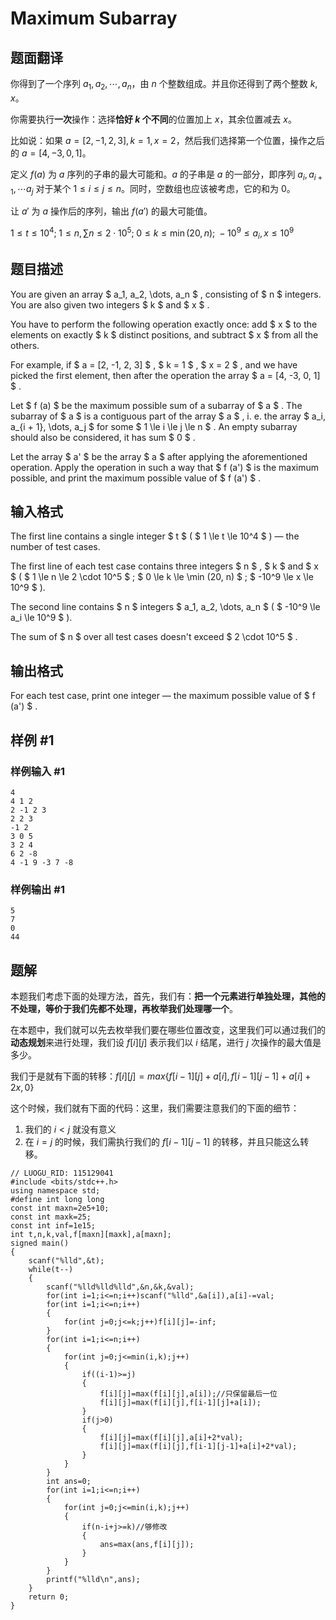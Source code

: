 # Maximum Subarray

## 题面翻译

你得到了一个序列 $a_1,a_2,\cdots,a_n$，由 $n$ 个整数组成。并且你还得到了两个整数 $k,x$。

你需要执行**一次**操作：选择**恰好 $k$ 个不同**的位置加上 $x$，其余位置减去 $x$。

比如说：如果 $a=[2,-1,2,3],k=1,x=2$，然后我们选择第一个位置，操作之后的 $a=[4,-3,0,1]$。

定义 $f(a)$ 为 $a$ 序列的子串的最大可能和。$a$ 的子串是 $a$ 的一部分，即序列 $a_i,a_{i+1},\cdots a_j$ 对于某个 $1\le i\le j\le n$。同时，空数组也应该被考虑，它的和为 $0$。

让 $a'$ 为 $a$ 操作后的序列，输出 $f(a')$ 的最大可能值。

$1\le t\le 10^4;\;1\le n,\sum n\le 2\cdot 10^5;\;0\le k\le \min(20,n);\;-10^9\le a_i,x\le 10^9$

## 题目描述

You are given an array $ a_1, a_2, \dots, a_n $ , consisting of $ n $ integers. You are also given two integers $ k $ and $ x $ .

You have to perform the following operation exactly once: add $ x $ to the elements on exactly $ k $ distinct positions, and subtract $ x $ from all the others.

For example, if $ a = [2, -1, 2, 3] $ , $ k = 1 $ , $ x = 2 $ , and we have picked the first element, then after the operation the array $ a = [4, -3, 0, 1] $ .

Let $ f (a) $ be the maximum possible sum of a subarray of $ a $ . The subarray of $ a $ is a contiguous part of the array $ a $ , i. e. the array $ a_i, a_{i + 1}, \dots, a_j $ for some $ 1 \le i \le j \le n $ . An empty subarray should also be considered, it has sum $ 0 $ .

Let the array $ a' $ be the array $ a $ after applying the aforementioned operation. Apply the operation in such a way that $ f (a') $ is the maximum possible, and print the maximum possible value of $ f (a') $ .

## 输入格式

The first line contains a single integer $ t $ ( $ 1 \le t \le 10^4 $ ) — the number of test cases.

The first line of each test case contains three integers $ n $ , $ k $ and $ x $ ( $ 1 \le n \le 2 \cdot 10^5 $ ; $ 0 \le k \le \min (20, n) $ ; $ -10^9 \le x \le 10^9 $ ).

The second line contains $ n $ integers $ a_1, a_2, \dots, a_n $ ( $ -10^9 \le a_i \le 10^9 $ ).

The sum of $ n $ over all test cases doesn't exceed $ 2 \cdot 10^5 $ .

## 输出格式

For each test case, print one integer — the maximum possible value of $ f (a') $ .

## 样例 #1

### 样例输入 #1

```
4
4 1 2
2 -1 2 3
2 2 3
-1 2
3 0 5
3 2 4
6 2 -8
4 -1 9 -3 7 -8
```

### 样例输出 #1

```
5
7
0
44
```

## 题解
本题我们考虑下面的处理方法，首先，我们有：**把一个元素进行单独处理，其他的不处理，等价于我们先都不处理，再枚举我们处理哪一个**。

在本题中，我们就可以先去枚举我们要在哪些位置改变，这里我们可以通过我们的**动态规划**来进行处理，我们设 $f[i][j]$ 表示我们以 $i$ 结尾，进行 $j$ 次操作的最大值是多少。

我们于是就有下面的转移：$f[i][j]=max\{f[i-1][j]+a[i],f[i-1][j-1]+a[i]+2x,0\}$

这个时候，我们就有下面的代码：这里，我们需要注意我们的下面的细节：
1. 我们的 $i<j$ 就没有意义
2. 在 $i=j$ 的时候，我们需执行我们的 $f[i-1][j-1]$ 的转移，并且只能这么转移。

```
// LUOGU_RID: 115129041
#include <bits/stdc++.h>
using namespace std;
#define int long long
const int maxn=2e5+10;
const int maxk=25;
const int inf=1e15;
int t,n,k,val,f[maxn][maxk],a[maxn];
signed main()
{
	scanf("%lld",&t);
	while(t--)
	{
		scanf("%lld%lld%lld",&n,&k,&val);
		for(int i=1;i<=n;i++)scanf("%lld",&a[i]),a[i]-=val;
		for(int i=1;i<=n;i++)
		{
			for(int j=0;j<=k;j++)f[i][j]=-inf;
		}
		for(int i=1;i<=n;i++)
		{
			for(int j=0;j<=min(i,k);j++)
			{	
				if((i-1)>=j)
				{
					f[i][j]=max(f[i][j],a[i]);//只保留最后一位
					f[i][j]=max(f[i][j],f[i-1][j]+a[i]);
				}
				if(j>0)
				{
					f[i][j]=max(f[i][j],a[i]+2*val);
					f[i][j]=max(f[i][j],f[i-1][j-1]+a[i]+2*val);
				}
			}
		}
		int ans=0;
		for(int i=1;i<=n;i++)
		{
			for(int j=0;j<=min(i,k);j++)
			{
				if(n-i+j>=k)//够修改
				{
					ans=max(ans,f[i][j]);	
				} 
			}
		}
		printf("%lld\n",ans);
	}
	return 0;
}
```